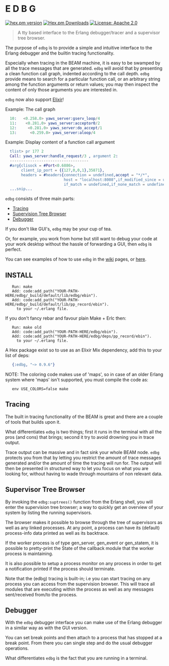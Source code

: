 # E D B G

[![hex.pm version](https://img.shields.io/hexpm/v/edbg.svg)](https://hex.pm/packages/edbg)
[![Hex.pm Downloads](https://img.shields.io/hexpm/dt/edbg.svg?style=flat-square)](https://hex.pm/packages/edbg)
[![License: Apache 2.0](https://img.shields.io/badge/license-Apache%202.0-blue.svg)](LICENSE)

> A tty based interface to the Erlang debugger/tracer and a supervisor tree browser.

The purpose of `edbg` is to provide a simple and intuitive
interface to the Erlang debugger and the builtin tracing functionality.

Especially when tracing in the BEAM machine, it is easy to be swamped
by all the trace messages that are generated. `edbg` will avoid that
by presenting a clean function call graph, indented according to the call
depth. `edbg` provide means to search for a particular function call,
or an arbitrary string among the function arguments or return values;
you may then inspect the content of only those arguments you are
interested in.

`edbg` now also support [Elixir](https://github.com/etnt/edbg/wiki/Tracing#elixir-support)!

Example: The call graph

```erlang
  10:   <0.258.0> yaws_server:gserv_loop/4
  11:    <0.281.0> yaws_server:acceptor0/2
  12:     <0.281.0> yaws_server:do_accept/1
  13:      <0.259.0> yaws_server:aloop/4

```

Example: Display content of a function call argument

```erlang
  tlist> pr 177 2
  Call: yaws_server:handle_request/3 , argument 2:
  -----------------------------------
  #arg{clisock = #Port<0.6886>,
       client_ip_port = {{127,0,0,1},35871},
       headers = #headers{connection = undefined,accept = "*/*",
                          host = "localhost:8008",if_modified_since = undefined,
                          if_match = undefined,if_none_match = undefined,
  ...snip...

```
`edbg` consists of three main parts:

* [Tracing](#tracing)
* [Supervision Tree Browser](#supervisor-tree)
* [Debugger](#debugger)

If you don't like GUI's, `edbg` may be your cup of tea.

Or, for example, you work from home but still want to debug your code
at your work desktop without the hassle of forwarding a GUI,
then `edbg` is perfect.

You can see examples of how to use `edbg` in
the [wiki](https://github.com/etnt/edbg/wiki) pages, or
[here](https://etnt.gitbook.io/edbg).

<a name="install"></a>
## INSTALL
```
   Run: make
   Add: code:add_path("YOUR-PATH-HERE/edbg/_build/default/lib/edbg/ebin").
   Add: code:add_path("YOUR-PATH-HERE/edbg/_build/default/lib/pp_record/ebin").
     to your ~/.erlang file.
```

If you don't fancy rebar and favour plain Make + Erlc then:
```
   Run: make old
   Add: code:add_path("YOUR-PATH-HERE/edbg/ebin").
   Add: code:add_path("YOUR-PATH-HERE/edbg/deps/pp_record/ebin").
     to your ~/.erlang file.
```

A Hex package exist so to use as an Elixir Mix dependency,
add this to your list of deps:

``` erlang
   {:edbg, "~> 0.9.6"}
```

NOTE: The coloring code makes use of 'maps', so in case of an
older Erlang system where 'maps' isn't supported, you must compile
the code as:
```
   env USE_COLORS=false make
```



<a name="tracing"></a>
## Tracing

The built in tracing functionality of the BEAM is great
and there are a couple of tools that builds upon it.

What differentiates `edbg` is two things; first it runs in
the terminal with all the pros (and cons) that brings;
second it try to avoid drowning you in trace output.

Trace output can be massive and in fact sink your whole
BEAM node. `edbg` protects you from that by letting you
restrict the amount of trace messages generated and/or
the amount of time the tracing will run for. The output
will then be presented in structured way to let you
focus on what you are looking for, without having to
wade through mountains of non relevant data.

<a name="supervisor-tree"></a>
## Supervisor Tree Browser
By invoking the `edbg:suptrees()` function from the Erlang shell,
you will enter the supervision tree browser; a way to quickly
get an overview of your system by listing the running supervisors.

The browser makes it possible to browse through the tree of supervisors
as well as any linked processes. At any point, a process can have its
(default) process-info data printed as well as its backtrace.

If the worker process is of type gen_server, gen_event or gen_statem,
it is possible to pretty-print the State of the callback module that
the worker process is maintaining.

It is also possible to setup a process monitor on any process in order
to get a notification printed if the process should terminate.

Note that the (edbg) tracing is built-in; i.e you can start tracing 
on any process you can access from the supervision browser.
This will trace all modules that are executing within the process
as well as any messages sent/received from/to the process.


<a name="debugger"></a>
## Debugger

With the `edbg` debugger interface you can make use of the Erlang
debugger in a similar way as with the GUI version.

You can set break points and then attach to a process that has
stopped at a break point. From there you can single step and do the
usual debugger operations.

What differentiates `edbg` is the fact that you are running in a 
terminal.


